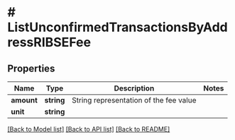 # # ListUnconfirmedTransactionsByAddressRIBSEFee

## Properties

Name | Type | Description | Notes
------------ | ------------- | ------------- | -------------
**amount** | **string** | String representation of the fee value |
**unit** | **string** |  |

[[Back to Model list]](../../README.md#models) [[Back to API list]](../../README.md#endpoints) [[Back to README]](../../README.md)
